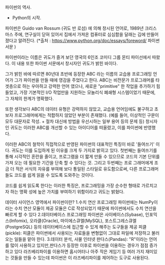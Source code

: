 파이썬의 역사.

- Python의 시작. 

파이썬은 Guido van Rossum (귀도 반 로섬) 에 의해 창시된 언어로, 1989년 크리스마스 주에,
연구실이 닫혀 있어서 집에서 가져온 컴퓨터로 심심함을 달래는 김에 만들어졌다고 알려진다.
(*출처 : https://www.python.org/doc/essays/foreword/  파이썬 서문 )

파이썬이라는 이름은 귀도가 즐겨 보던 영국의 6인조 코미디 그룹 몬티 파이선에서 따왔다. 
이 내용 또한 파이썬 서문에서 창시자인 귀도가 밝힌 바이다.

 그가 밝힌 바에 따르면 80년대 초반에 등장한 ABC 라는 이름의 교습용 프로그래밍 언어가
그가 파이썬을 만들 때에 영감을 주었다고 한다. ABC는 비전문가 프로그래머를 타겟층으로 하는
우아하고 강력한 언어 였으나, 새로운 "primitive" 한 작업을 추가하기 힘들었고, 가장 기본적인
I/O 작업만을 지원하는 모놀리식 폐쇄형 시스템이었기 때문에, 그 자체의 한계가 명확했다.

 또한 생각보다 ABC의 데이터 유형은 강력하지 않았고, 교습용 언어임에도 불구하고 초보자
프로그래머에게는 적합하지 않았던 부분이 존재했다. (예를 들어, 이상적인 구문이 모두 대문자로
작성. + 절차 대신에 방법을 우선시하는 일부 용어 등의 문제 등) 창시자인 귀도는 이러한 ABC를
개선할 수 있는 아이디어를 떠올렸고, 이를 파이썬에 반영했다.

 이러한 ABC의 철학이 직접적으로 반영된 파이썬의 대표적인 특징이 바로 '들여쓰기' 이다. 
귀도는 이를 도입하게 된 이유를 크게 두 가지로 밝히고 있다. 
첫번째는 들여쓰기를 통해 시각적인 혼란을 줄이고, 프로그램을 더 짧게 만들 수 있으므로 
코드의 기본 단위를 가져 오는 데 필요한 기간을 단축 할 수 있다는 것. 그리고 두번째는 프로
그래머에게 조금 더 적은 서식의 자유를 부여해 보다 통일된 스타일로 유도함으로써, 다른 
프로그래머들도 코드를 쉽게 읽을 수 있도록 도와주는 것이다. 

 코드를 쉽게 읽도록 한다는 이러한 특징은, 프로그래밍을 가장 순수한 형태로 가르치고자 하는 명확
성에 높은 가치를 부여하기 위함이라고 귀도는 밝혔다.  

  데이터 사이언스 영역에서 파이썬이란?
  1.수치 연산 프로그래밍
    파이썬에는 NumPy이라는 수치 연산 모듈이 제공
    모듈은 C로 작성되었기 때문에 파이썬에서도 수치 연산을 빠르게 할 수 있다
  2.데이터베이스 프로그래밍
    파이썬은 사이베이스(Sybase), 인포믹스(Infomix), 오라클(Oracle), 마이에스큐엘(MySQL), 포스트그레스큐엘(PostgreSQL) 등의 데이터베이스에 접근할 수 있게 해주는 도구들을 제공
    피클(pickle): 피클은 파이썬에서 사용되는 자료들을 변형없이 그대로 파일에 저장하고 불러오는 일들을 맡아 한다. 
  3.데이터 분석, 사물 인터넷
    판다스(Pandas): "R"이라는 언어를 많이 사용하고 있지만,판다스가 등장한 이후로 파이썬을 이용하는 경우가 점점 증가하고 있다
    라즈베리파이를 이용하면 홈시어터나 아주 작은 게임기 등 여러 가지 재미있는 것들을 만들 수 있는데 파이썬은 이 라즈베리파이를 제어하는 도구로 사용된다.
    
    
